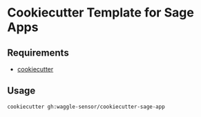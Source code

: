# Cookiecutter Template for Sage Apps

## Requirements

* [cookiecutter](https://github.com/cookiecutter/cookiecutter)

## Usage

```sh
cookiecutter gh:waggle-sensor/cookiecutter-sage-app
```
